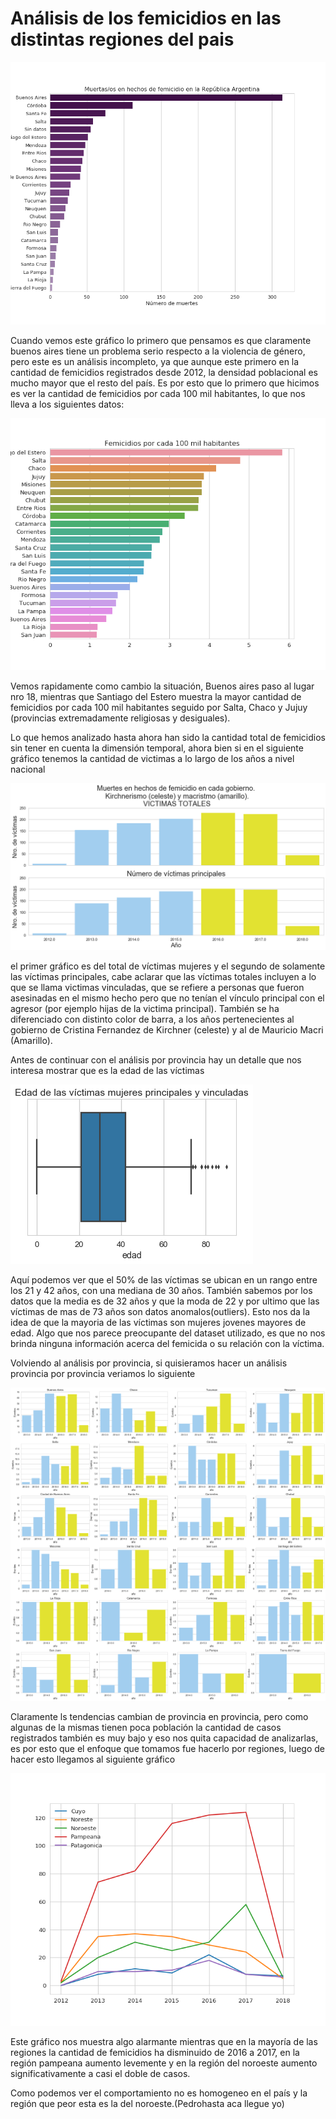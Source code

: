 Análisis de los femicidios en las distintas regiones del pais
==============================================================

![femicidio por provincias](img/femicidios_por_prov.png "femicidio por provincia")

Cuando vemos este gráfico lo primero que pensamos es que claramente buenos aires tiene un problema serio respecto a la violencia de género, pero este es un análisis incompleto, ya que aunque este primero en la cantidad de femicidios registrados desde 2012, la densidad poblacional es mucho mayor que el resto del país. Es por esto que lo primero que hicimos es ver la cantidad de femicidios por cada 100 mil habitantes, lo que nos lleva a los siguientes datos:

![femicidios por habitantes](img/femicidios_por_hab.png "femicidios por habitantes")

Vemos rapidamente como cambio la situación, Buenos aires paso al lugar nro 18, mientras que Santiago del Estero muestra la mayor cantidad de femicidios por cada 100 mil habitantes seguido por Salta, Chaco y Jujuy (provincias extremadamente religiosas y desiguales).

Lo que hemos analizado hasta ahora han sido la cantidad total de femicidios sin tener en cuenta la dimensión temporal, ahora bien si en el siguiente gráfico tenemos la cantidad de victimas a lo largo de los años a nivel nacional

![femicidios por año](img/femicidios_x_gobierno.png "femicidios por año")

el primer gráfico es del total de víctimas mujeres y el segundo de solamente las víctimas principales, cabe aclarar que las víctimas totales incluyen a lo que se llama victimas vinculadas, que se refiere a personas que fueron asesinadas en el mismo hecho pero que no tenían el vínculo principal con el agresor (por ejemplo hijas de la victima principal). También se ha diferenciado con distinto color de barra, a los años pertenecientes al gobierno de Cristina Fernandez de Kirchner (celeste) y al de Mauricio Macri (Amarillo).

Antes de continuar con el análisis por provincia hay un detalle que nos interesa mostrar que es la edad de las víctimas

![edad victimas](img/victimas-mujeres.png "edad de las víctimas")

Aquí podemos ver que el 50% de las víctimas se ubican en un rango entre los 21 y 42 años, con una mediana de 30	años. También sabemos por los datos que la media es de 32 años y que la moda de 22 y por ultimo que las víctimas de mas de 73 años son datos anomalos(outliers). Esto nos da la idea de que la mayoria de las víctimas son mujeres jovenes mayores de edad. Algo que nos parece preocupante del dataset utilizado, es que no nos brinda ninguna información acerca del femicida o su relación con la víctima.

Volviendo al análisis por provincia, si quisieramos hacer un análisis provincia por provincia veriamos lo siguiente

![femicidio por provincia](img/por_provincia.png "femicidio por provincias")

Claramente ls tendencias cambian de provincia en provincia, pero como algunas de la mismas tienen poca población la cantidad de casos registrados también es muy bajo y eso nos quita capacidad de analizarlas, es por esto que el enfoque que tomamos fue hacerlo por regiones, luego de hacer esto llegamos al siguiente gráfico

![femicidio por regiones](img/femicidio_x_regiones.png "femicidio por regiones")

Este gráfico nos muestra algo alarmante mientras que en la mayoría de las regiones la cantidad de femicidios ha disminuido de 2016 a 2017, en la región pampeana aumento levemente y en la región del noroeste aumento significativamente a casi el doble de casos.

Como podemos ver el comportamiento no es homogeneo en el país y la región que peor esta es la del noroeste.(Pedrohasta aca llegue yo)
